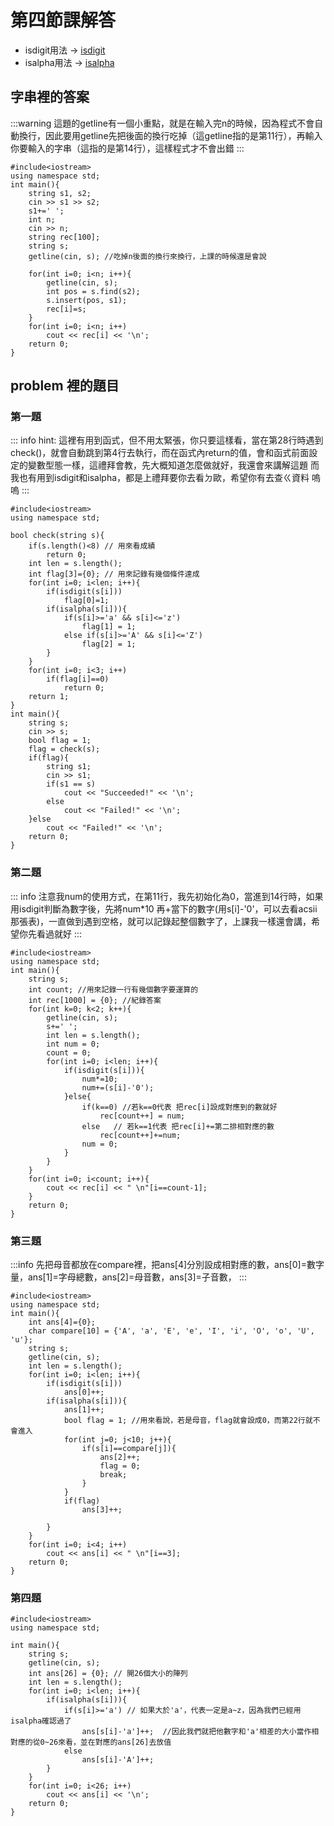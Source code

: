# 第四節課解答
- isdigit用法 -> [isdigit](https://blog.csdn.net/qq_36736330/article/details/81448324)
- isalpha用法 -> [isalpha](https://blog.csdn.net/weixin_41162823/article/details/80172379)
## 字串裡的答案
:::warning
這題的getline有一個小重點，就是在輸入完n的時候，因為程式不會自動換行，因此要用getline先把後面的換行吃掉（這getline指的是第11行），再輸入你要輸入的字串（這指的是第14行），這樣程式才不會出錯
:::
```cpp=
#include<iostream>
using namespace std;
int main(){
    string s1, s2;
    cin >> s1 >> s2;
    s1+=' ';
    int n;
    cin >> n;
    string rec[100];
    string s;
    getline(cin, s); //吃掉n後面的換行來換行，上課的時候還是會說

    for(int i=0; i<n; i++){
        getline(cin, s);
        int pos = s.find(s2);
        s.insert(pos, s1);
        rec[i]=s;
    }
    for(int i=0; i<n; i++)
        cout << rec[i] << '\n';
    return 0;
}
```
## problem 裡的題目
### 第一題
::: info
hint:
這裡有用到函式，但不用太緊張，你只要這樣看，當在第28行時遇到check()，就會自動跳到第4行去執行，而在函式內return的值，會和函式前面設定的變數型態一樣，這禮拜會教，先大概知道怎麼做就好，我還會來講解這題
而我也有用到isdigit和isalpha，都是上禮拜要你去看ㄉ歐，希望你有去查ㄍ資料 嗚嗚
:::
```cpp=
#include<iostream>
using namespace std;

bool check(string s){
    if(s.length()<8) // 用來看成績
        return 0;
    int len = s.length();
    int flag[3]={0}; // 用來記錄有幾個條件達成
    for(int i=0; i<len; i++){
        if(isdigit(s[i]))
            flag[0]=1;
        if(isalpha(s[i])){
            if(s[i]>='a' && s[i]<='z')
                flag[1] = 1;
            else if(s[i]>='A' && s[i]<='Z')
                flag[2] = 1;
        }
    }
    for(int i=0; i<3; i++)
        if(flag[i]==0)
            return 0;
    return 1;
}
int main(){
    string s;
    cin >> s;
    bool flag = 1;
    flag = check(s);
    if(flag){
        string s1;
        cin >> s1;
        if(s1 == s)
            cout << "Succeeded!" << '\n';
        else 
            cout << "Failed!" << '\n';
    }else    
        cout << "Failed!" << '\n';
    return 0;
}
```
### 第二題
::: info
注意我num的使用方式，在第11行，我先初始化為0，當進到14行時，如果用isdigit判斷為數字後，先將num*10 再+當下的數字(用s[i]-'0'，可以去看acsii那張表)，一直做到遇到空格，就可以記錄起整個數字了，上課我一樣還會講，希望你先看過就好
:::
```cpp=
#include<iostream>
using namespace std;
int main(){
    string s;
    int count; //用來記錄一行有幾個數字要運算的
    int rec[1000] = {0}; //紀錄答案
    for(int k=0; k<2; k++){
        getline(cin, s);
        s+=' ';
        int len = s.length();
        int num = 0;
        count = 0;
        for(int i=0; i<len; i++){
            if(isdigit(s[i])){
                num*=10;
                num+=(s[i]-'0');
            }else{
                if(k==0) //若k==0代表 把rec[i]設成對應到的數就好
                    rec[count++] = num;
                else   // 若k==1代表 把rec[i]+=第二排相對應的數
                    rec[count++]+=num;
                num = 0;
            }    
        }
    }
    for(int i=0; i<count; i++){
        cout << rec[i] << " \n"[i==count-1];
    }
    return 0;
}
```
### 第三題
:::info
先把母音都放在compare裡，把ans[4]分別設成相對應的數，ans[0]=數字量，ans[1]=字母總數，ans[2]=母音數，ans[3]=子音數，
:::
```cpp=
#include<iostream>
using namespace std;
int main(){
    int ans[4]={0};
    char compare[10] = {'A', 'a', 'E', 'e', 'I', 'i', 'O', 'o', 'U', 'u'};
    string s;
    getline(cin, s);
    int len = s.length();
    for(int i=0; i<len; i++){
        if(isdigit(s[i]))
            ans[0]++;
        if(isalpha(s[i])){
            ans[1]++;
            bool flag = 1; //用來看說，若是母音，flag就會設成0，而第22行就不會進入
            for(int j=0; j<10; j++){
                if(s[i]==compare[j]){
                    ans[2]++;
                    flag = 0;
                    break;
                }
            }
            if(flag)
                ans[3]++;

        }
    }
    for(int i=0; i<4; i++)
        cout << ans[i] << " \n"[i==3];
    return 0;
}
```
### 第四題
```cpp=
#include<iostream>
using namespace std;

int main(){
    string s;
    getline(cin, s);
    int ans[26] = {0}; // 開26個大小的陣列
    int len = s.length();
    for(int i=0; i<len; i++){
        if(isalpha(s[i])){ 
            if(s[i]>='a') // 如果大於'a'，代表一定是a~z，因為我們已經用isalpha確認過了
                ans[s[i]-'a']++;  //因此我們就把他數字和'a'相差的大小當作相對應的從0~26來看，並在對應的ans[26]去放值
            else    
                ans[s[i]-'A']++;
        }
    }
    for(int i=0; i<26; i++)
        cout << ans[i] << '\n';
    return 0;
}
```